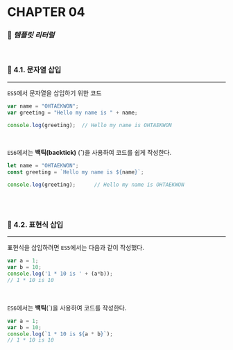 #  CHAPTER 04

###  :pencil: ***템플릿 리터럴***

<br>

### :page_facing_up: 4.1. 문자열 삽입

---

`ES5`에서 문자열을 삽입하기 위한 코드

```javascript
var name = "OHTAEKWON";
var greeting = "Hello my name is " + name;

console.log(greeting);	// Hello my name is OHTAEKWON
```

<br>

`ES6`에서는 **백틱(backtick)** (**`**)을 사용하여 코드를 쉽게 작성한다.

```javascript
let name = "OHTAEKWON";
const greeting = `Hello my name is ${name}`;

console.log(greeting);		// Hello my name is OHTAEKWON
```

<br>

<br>

### :page_facing_up: 4.2. 표현식 삽입

---

표현식을 삽입하려면 `ES5`에서는 다음과 같이 작성했다.

```javascript
var a = 1;
var b = 10;
console.log('1 * 10 is ' + (a*b));	
// 1 * 10 is 10
```

<br>

`ES6`에서는 **백틱**(`)을 사용하여 코드를 작성한다.

```javascript
var a = 1;
var b = 10;
console.log(`1 * 10 is ${a * b}`);	
// 1 * 10 is 10
```

<br>

<br>

